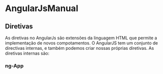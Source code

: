 # AngularJsManual

## Diretivas

As diretivas no AngularJs são extensões da linguagem HTML que permite a implementação de novos compotamentos. O AngularJS tem um conjunto de directivas internas, e também podemos criar nossas próprias diretivas. As diretivas internas são:

### ng-App
